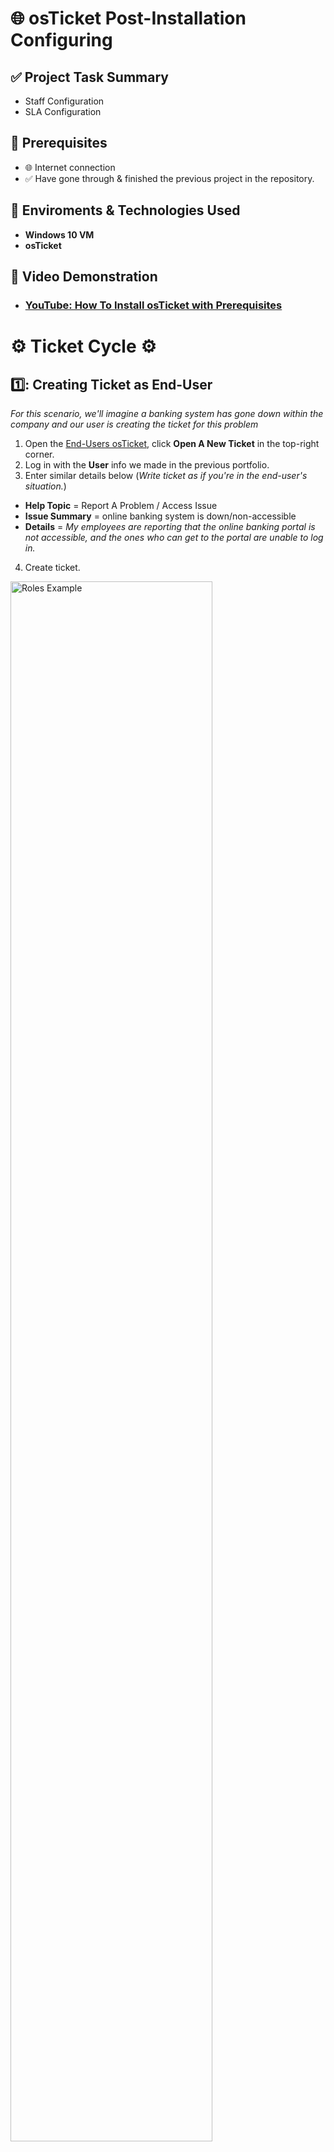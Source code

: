 <h1> 🌐 osTicket Post-Installation Configuring </h1>

## ✅ Project Task Summary

- Staff Configuration
- SLA Configuration


## 📌 Prerequisites
- 🌐 Internet connection
- ✅ Have gone through & finished the previous project in the repository.
  
## 🔗 Enviroments & Technologies Used 
-  **Windows 10 VM**
-  **osTicket**
## 🎥 Video Demonstration

- ### [YouTube: How To Install osTicket with Prerequisites](https://www.youtube.com)

<h1> ⚙️ Ticket Cycle ⚙️ </h1>


## 1️⃣: Creating Ticket as End-User
*For this scenario, we'll imagine a banking system has gone down within the company and our user is creating the ticket for this problem*

1. Open the [End-Users osTicket](http://localhost/osTicket), click **Open A New Ticket** in the top-right corner.
2. Log in with the **User** info we made in the previous portfolio.
3. Enter similar details below (*Write ticket as if you're in the end-user's situation.*)
  - **Help Topic** = Report A Problem / Access Issue
  - **Issue Summary** = online banking system is down/non-accessible
  - **Details** =  *My employees are reporting that the online banking portal is not accessible, and the ones who can get to the portal are unable to log in.*
4. Create ticket.

<p>
<img src="" height="80%" width="80%" alt="Roles Example">
</p>

---

## 2️⃣: Assign the Ticket as Support Agent

1. Log in to the [Admin Control Panel](http://localhost/osTicket/scp/login.php) as an agent from previous project & open the ticket.
2. We'll select SLA as **Sev-A** & comment. (*Sev-A because the issue has a big impact and needs to be resolved ASAP.*)
3. Assign the ticket to the **Online Banking Team** & comment.
4. Set priority status to **High**.


<p>
<img src="" height="80%" width="80%" alt="Department Example">
</p>

---

## 3️⃣: Pickup ticket as support
*Lets act like we're working the ticket & we resolved the problem as the Online Banking Support agent.*

1. Log out of the **Level I Support agent** & login as the **Online Banking Support agent**.
  *Imagine we recently rolled out a new update, we could assume this is a leading cause to the issue.* 
3. Open the ticket & comment on what we're going to do & what we suspect the problem is.
   (*ex: I suspect the issue could be related to the new updates that were released. I will reroll the update if needed after looking into it further and observe if anything has changed.*)
4. Comment that the reroll has fixed the issue & set ticket status to Resolved.



<p>
<img src="" height="90%" width="90%" alt="Team Example">
</p>



